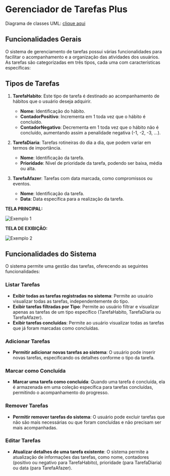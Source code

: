# Gerenciador de Tarefas Plus

Diagrama de classes UML: [clique aqui](https://viewer.diagrams.net/?tags=%7B%7D&title=Diagrama%20de%20Classes%20do%20Projeto.drawio#Uhttps%3A%2F%2Fdrive.google.com%2Fuc%3Fid%3D1MDQcUmNrSUBnFGPIeoevl_g7gCou4Suy%26export%3Ddownload)

## Funcionalidades Gerais
O sistema de gerenciamento de tarefas possui várias funcionalidades para facilitar o acompanhamento e a organização das atividades dos usuários. As tarefas são categorizadas em três tipos, cada uma com características específicas:

## Tipos de Tarefas

1. **TarefaHabito**: Este tipo de tarefa é destinado ao acompanhamento de hábitos que o usuário deseja adquirir.
    - **Nome**: Identificação do hábito.
    - **ContadorPositivo**: Incrementa em 1 toda vez que o hábito é concluído.
    - **ContadorNegativo**: Decrementa em 1 toda vez que o hábito não é concluído, aumentando assim a penalidade negativa (-1, -2, -3, ...).

2. **TarefaDiaria**: Tarefas rotineiras do dia a dia, que podem variar em termos de importância.
    - **Nome**: Identificação da tarefa.
    - **Prioridade**: Nível de prioridade da tarefa, podendo ser baixa, média ou alta.

3. **TarefaAfazer**: Tarefas com data marcada, como compromissos ou eventos.
    - **Nome**: Identificação da tarefa.
    - **Data**: Data específica para a realização da tarefa.

**TELA PRINCIPAL:**

![Exemplo 1](img/ex1.png)

**TELA DE EXIBIÇÃO:**

![Exemplo 2](img/ex2.png)

## Funcionalidades do Sistema
O sistema permite uma gestão das tarefas, oferecendo as seguintes funcionalidades:

### Listar Tarefas
- **Exibir todas as tarefas registradas no sistema**: Permite ao usuário visualizar todas as tarefas, independentemente do tipo.
- **Exibir tarefas filtradas por Tipo**: Permite ao usuário filtrar e visualizar apenas as tarefas de um tipo específico (TarefaHabito, TarefaDiaria ou TarefaAfazer).
- **Exibir tarefas concluídas**: Permite ao usuário visualizar todas as tarefas que já foram marcadas como concluídas.

### Adicionar Tarefas
- **Permitir adicionar novas tarefas ao sistema**: O usuário pode inserir novas tarefas, especificando os detalhes conforme o tipo da tarefa.

### Marcar como Concluída
- **Marcar uma tarefa como concluída**: Quando uma tarefa é concluída, ela é armazenada em uma coleção específica para tarefas concluídas, permitindo o acompanhamento do progresso.

### Remover Tarefas
- **Permitir remover tarefas do sistema**: O usuário pode excluir tarefas que não são mais necessárias ou que foram concluídas e não precisam ser mais acompanhadas.

### Editar Tarefas
- **Atualizar detalhes de uma tarefa existente**: O sistema permite a atualização de informações das tarefas, como nome, contadores (positivo ou negativo para TarefaHabito), prioridade (para TarefaDiaria) ou data (para TarefaAfazer).
